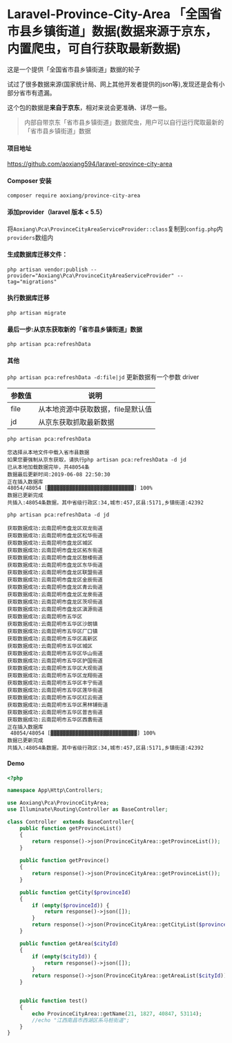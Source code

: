 # Laravel-Province-City-Area   「全国省市县乡镇街道」数据(数据来源于京东，内置爬虫，可自行获取最新数据)

这是一个提供「全国省市县乡镇街道」数据的轮子

试过了很多数据来源(国家统计局、网上其他开发者提供的json等),发现还是会有小部分省市有遗漏。

这个包的数据是**来自于京东**，相对来说会更准确、详尽一些。


> 内部自带京东「省市县乡镇街道」数据爬虫，用户可以自行运行爬取最新的「省市县乡镇街道」数据

#### 项目地址
https://github.com/aoxiang594/laravel-province-city-area

#### Composer 安装
```
composer require aoxiang/province-city-area
```
 

#### 添加provider（laravel 版本 < 5.5）
将`Aoxiang\Pca\ProvinceCityAreaServiceProvider::class`复制到`config.php`内`providers`数组内

#### 生成数据库迁移文件：

```
php artisan vendor:publish --provider="Aoxiang\Pca\ProvinceCityAreaServiceProvider" --tag="migrations"
```

#### 执行数据库迁移
```
php artisan migrate
```

#### 最后一步:从京东获取新的「省市县乡镇街道」数据
```
php artisan pca:refreshData
```

#### 其他

`php artisan pca:refreshData -d:file|jd` 
更新数据有一个参数 driver

| 参数值 | 说明 |
| --- | --- |
|file|从本地资源中获取数据，file是默认值|
|jd|从京东获取抓取最新数据|


```
php artisan pca:refreshData

您选择从本地文件中载入省市县数据
如果您要强制从京东获取，请执行php artisan pca:refreshData -d jd
已从本地加载数据完毕，共48054条
数据最后更新时间:2019-06-08 22:50:30
正在插入数据库
48054/48054 [▓▓▓▓▓▓▓▓▓▓▓▓▓▓▓▓▓▓▓▓▓▓▓▓▓▓▓▓] 100%
数据已更新完成
共插入:48054条数据，其中省级行政区:34,城市:457,区县:5171,乡镇街道:42392

```


```
php artisan pca:refreshData -d jd

获取数据成功:云南昆明市盘龙区双龙街道
获取数据成功:云南昆明市盘龙区松华街道
获取数据成功:云南昆明市盘龙区城区
获取数据成功:云南昆明市盘龙区拓东街道
获取数据成功:云南昆明市盘龙区鼓楼街道
获取数据成功:云南昆明市盘龙区东华街道
获取数据成功:云南昆明市盘龙区联盟街道
获取数据成功:云南昆明市盘龙区金辰街道
获取数据成功:云南昆明市盘龙区青云街道
获取数据成功:云南昆明市盘龙区龙泉街道
获取数据成功:云南昆明市盘龙区茨坝街道
获取数据成功:云南昆明市盘龙区滇源街道
获取数据成功:云南昆明市五华区
获取数据成功:云南昆明市五华区沙朗镇
获取数据成功:云南昆明市五华区厂口镇
获取数据成功:云南昆明市五华区高新区
获取数据成功:云南昆明市五华区城区
获取数据成功:云南昆明市五华区华山街道
获取数据成功:云南昆明市五华区护国街道
获取数据成功:云南昆明市五华区大观街道
获取数据成功:云南昆明市五华区龙翔街道
获取数据成功:云南昆明市五华区丰宁街道
获取数据成功:云南昆明市五华区莲华街道
获取数据成功:云南昆明市五华区红云街道
获取数据成功:云南昆明市五华区黑林铺街道
获取数据成功:云南昆明市五华区普吉街道
获取数据成功:云南昆明市五华区西翥街道
正在插入数据库
 48054/48054 [▓▓▓▓▓▓▓▓▓▓▓▓▓▓▓▓▓▓▓▓▓▓▓▓▓▓▓▓] 100%
数据已更新完成
共插入:48054条数据，其中省级行政区:34,城市:457,区县:5171,乡镇街道:42392
```

####  Demo

```php
<?php

namespace App\Http\Controllers;

use Aoxiang\Pca\ProvinceCityArea;
use Illuminate\Routing\Controller as BaseController;

class Controller  extends BaseController{
    public function getProvinceList()
    {
        return response()->json(ProvinceCityArea::getProvinceList());
    }
    
    public function getProvince()
    {
        return response()->json(ProvinceCityArea::getProvinceList());
    }

    public function getCity($provinceId)
    {
        if (empty($provinceId)) {
            return response()->json([]);
        }
        return response()->json(ProvinceCityArea::getCityList($provinceId));
    }

    public function getArea($cityId)
    {
        if (empty($cityId)) {
            return response()->json([]);
        }
        return response()->json(ProvinceCityArea::getAreaList($cityId));
    }


    public function test()
    {
        echo ProvinceCityArea::getName(21, 1827, 40847, 53114);
        //echo "江西南昌市西湖区系马桩街道";
    }
}

```


